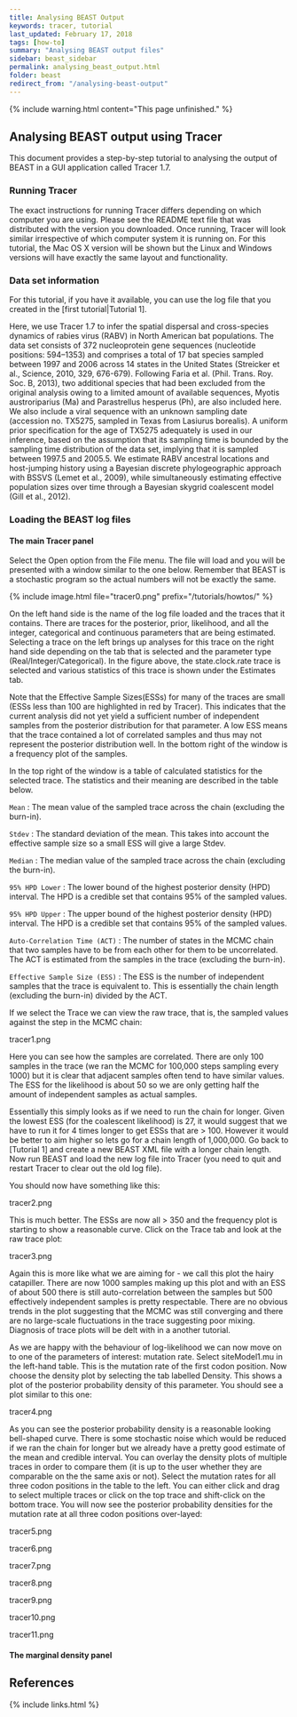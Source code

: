 ```yaml
---
title: Analysing BEAST Output
keywords: tracer, tutorial
last_updated: February 17, 2018
tags: [how-to]
summary: "Analysing BEAST output files"
sidebar: beast_sidebar
permalink: analysing_beast_output.html
folder: beast
redirect_from: "/analysing-beast-output"
---
```


{% include warning.html content="This page unfinished." %}

## Analysing BEAST output using Tracer

This document provides a step-by-step tutorial to analysing the output of BEAST in a GUI application called Tracer 1.7.

### Running Tracer

The exact instructions for running Tracer differs depending on which computer you are using. 
Please see the README text file that was distributed with the version you downloaded.
Once running, Tracer will look similar irrespective of which computer system it is running on. 
For this tutorial, the Mac OS X version will be shown but the Linux and Windows versions will have exactly the same layout and functionality.

### Data set information

For this tutorial, if you have it available, you can use the log file that you created in the [first tutorial|Tutorial 1]. 

Here, we use Tracer 1.7 to infer the spatial dispersal and cross-species dynamics of rabies virus (RABV) in North American bat populations. 
The data set consists of 372 nucleoprotein gene sequences (nucleotide positions: 594–1353) and comprises a total of 17 bat species sampled between 1997 and 2006 across 14 states in the United States (Streicker et al., Science, 2010, 329, 676-679). 
Following Faria et al. (Phil. Trans. Roy. Soc. B, 2013), two additional species that had been excluded from the original analysis owing to a limited amount of available sequences, Myotis austroriparius (Ma) and Parastrellus hesperus (Ph), are also included here. 
We also include a viral sequence with an unknown sampling date (accession no. TX5275, sampled in Texas from Lasiurus borealis). 
A uniform prior specification for the age of TX5275 adequately is used in our inference, based on the assumption that its sampling time is bounded by the sampling time distribution of the data set, implying that it is sampled between 1997.5 and 2005.5.
We estimate RABV ancestral locations and host-jumping history using a Bayesian discrete phylogeographic approach with BSSVS (Lemet et al., 2009), while simultaneously estimating effective population sizes over time through a Bayesian skygrid coalescent model (Gill et al., 2012).

### Loading the BEAST log files

#### The main Tracer panel

Select the Open option from the File menu.
The file will load and you will be presented with a window similar to the one below. 
Remember that BEAST is a stochastic program so the actual numbers will not be exactly the same.

{% include image.html file="tracer0.png" prefix="/tutorials/howtos/" %}<br />

On the left hand side is the name of the log file loaded and the traces that it contains. 
There are traces for the posterior, prior, likelihood, and all the integer, categorical and continuous parameters that are being estimated. 
Selecting a trace on the left brings up analyses for this trace on the right hand side depending on the tab that is selected and the parameter type (Real/Integer/Categorical). 
In the figure above, the state.clock.rate trace is selected and various statistics of this trace is shown under the Estimates tab.

Note that the Effective Sample Sizes(ESSs) for many of the traces are small (ESSs less than 100 are highlighted in red by Tracer). 
This indicates that the current analysis did not yet yield a sufficient number of independent samples from the posterior distribution for that parameter. 
A low ESS means that the trace contained a lot of correlated samples and thus may not represent the posterior distribution well. 
In the bottom right of the window is a frequency plot of the samples.

In the top right of the window is a table of calculated statistics for the selected trace. 
The statistics and their meaning are described in the table below.

`Mean`
: The mean value of the sampled trace across the chain (excluding the burn-in).

`Stdev`
: The standard deviation of the mean. This takes into account the effective sample size so a small ESS will give a large Stdev.

`Median`
: The median value of the sampled trace across the chain (excluding the burn-in).

`95% HPD Lower`
: The lower bound of the highest posterior density (HPD) interval. The HPD is a credible set that contains 95% of the sampled values.

`95% HPD Upper`
: The upper bound of the highest posterior density (HPD) interval. The HPD is a credible set that contains 95% of the sampled values.

`Auto-Correlation Time (ACT)`
: The number of states in the MCMC chain that two samples have to be from each other for them to be uncorrelated. The ACT is estimated from the samples in the trace (excluding the burn-in).

`Effective Sample Size (ESS)`
: The ESS is the number of independent samples that the trace is equivalent to. This is essentially the chain length (excluding the burn-in) divided by the ACT.

If we select the Trace we can view the raw trace, that is, the sampled values against the step in the MCMC chain:

tracer1.png

Here you can see how the samples are correlated. There are only 100 samples in the trace (we ran the MCMC for 100,000 steps sampling every 1000) but it is clear that adjacent samples often tend to have similar values. The ESS for the likelihood is about 50 so we are only getting half the amount of independent samples as actual samples.

Essentially this simply looks as if we need to run the chain for longer. Given the lowest ESS (for the coalescent likelihood) is 27, it would suggest that we have to run it for 4 times longer to get ESSs that are > 100. However it would be better to aim higher so lets go for a chain length of 1,000,000. Go back to [Tutorial 1] and create a new BEAST XML file with a longer chain length. Now run BEAST and load the new log file into Tracer (you need to quit and restart Tracer to clear out the old log file).

You should now have something like this:

tracer2.png

This is much better. The ESSs are now all > 350 and the frequency plot is starting to show a reasonable curve. Click on the Trace tab and look at the raw trace plot:

tracer3.png

Again this is more like what we are aiming for - we call this plot the hairy catapiller. There are now 1000 samples making up this plot and with an ESS of about 500 there is still auto-correlation between the samples but 500 effectively independent samples is pretty respectable. There are no obvious trends in the plot suggesting that the MCMC was still converging and there are no large-scale fluctuations in the trace suggesting poor mixing. Diagnosis of trace plots will be delt with in a another tutorial.

As we are happy with the behaviour of log-likelihood we can now move on to one of the parameters of interest: mutation rate. Select siteModel1.mu in the left-hand table. This is the mutation rate of the first codon position. Now choose the density plot by selecting the tab labelled Density. This shows a plot of the posterior probability density of this parameter. You should see a plot similar to this one:

tracer4.png

As you can see the posterior probability density is a reasonable looking bell-shaped curve. There is some stochastic noise which would be reduced if we ran the chain for longer but we already have a pretty good estimate of the mean and credible interval. You can overlay the density plots of multiple traces in order to compare them (it is up to the user whether they are comparable on the the same axis or not). Select the mutation rates for all three codon positions in the table to the left. You can either click and drag to select multiple traces or click on the top trace and shift-click on the bottom trace. You will now see the posterior probability densities for the mutation rate at all three codon positions over-layed:

tracer5.png

tracer6.png

tracer7.png

tracer8.png

tracer9.png

tracer10.png

tracer11.png

#### The marginal density panel



## References



{% include links.html %}
